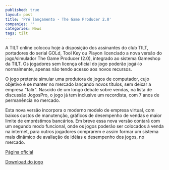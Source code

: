 ```yaml
---
published: true
layout: post
title: 'Pré lançamento - The Game Producer 2.0'
companies: ''
categories: News
tags: tilt
---
```

A TILT online colocou hoje à disposição dos assinantes do club TILT, portadores do serial GOLd, Tool Key ou Playon licenciado a nova versão do jogo/simulador The Game Producer (2.0), integrado ao sistema Gameshop da TILT. Os jogadores sem licença oficial do jogo poderão jogá-lo normalmente, apenas não tendo acesso aos novos recursos.




O jogo pretente simular uma produtora de jogos de computador, cujo objetivo é se manter no mercado lançando novos títulos, sem deixar a empresa "falir". Nascido de um longo debate sobre vendas, na lista de discussão JogosPro, o jogo já tem inclusive um recordista, com 7 anos de permanência no mercado.




Esta nova versão incorpora o moderno modelo de empresa virtual, com baixos custos de manutenção, gráficos de desempenho de vendas e maior limite de empréstimos bancários. Em breve essa nova versão contará com um segundo modo funcional, onde os jogos poderão ser colocados à venda na internet, para outros jogadores comprarem e assim formar um sistema mais dinâmico de avaliação de idéias e desempenho dos jogos, no mercado.

<a href="http://www.tilt.net/tgp/index.htm">Página oficial</a>

<a href="http://www.tilt.net/tgp/tgp.zip">Download do jogo</a>




